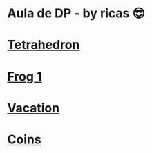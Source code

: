 # Aula de DP - by ricas 😎

# [Tetrahedron](https://codeforces.com/problemset/problem/166/E)

# [Frog 1](https://atcoder.jp/contests/dp/tasks/dp_a)

# [Vacation](https://atcoder.jp/contests/dp/tasks/dp_c)

# [Coins](https://atcoder.jp/contests/dp/tasks/dp_i)
